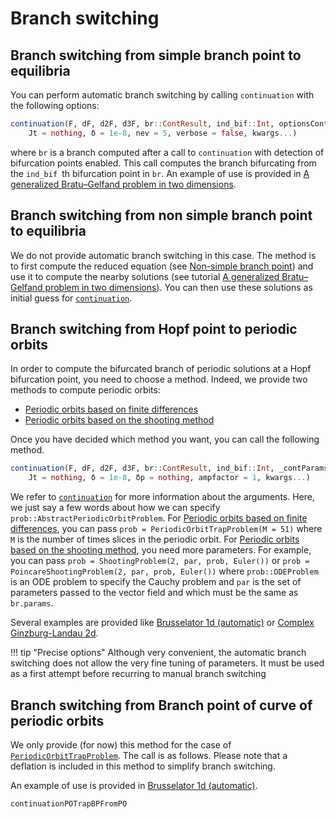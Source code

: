 # Branch switching

## Branch switching from simple branch point to equilibria

You can perform automatic branch switching by calling `continuation` with the following options:

```julia
continuation(F, dF, d2F, d3F, br::ContResult, ind_bif::Int, optionsCont::ContinuationPar;
	Jt = nothing, δ = 1e-8, nev = 5, verbose = false, kwargs...)
```

where `br` is a branch computed after a call to `continuation` with detection of bifurcation points enabled. This call computes the branch bifurcating from the `ind_bif `th bifurcation point in `br`. An example of use is provided in [A generalized Bratu–Gelfand problem in two dimensions](@ref).

## Branch switching from non simple branch point to equilibria

We do not provide automatic branch switching in this case. The method is to first compute the reduced equation (see [Non-simple branch point](@ref)) and use it to compute the nearby solutions (see tutorial [A generalized Bratu–Gelfand problem in two dimensions](@ref)). You can then use these solutions as initial guess for [`continuation`](@ref).

## Branch switching from Hopf point to periodic orbits

In order to compute the bifurcated branch of periodic solutions at a Hopf bifurcation point, you need to choose a method. Indeed, we provide two methods to compute periodic orbits:

- [Periodic orbits based on finite differences](@ref)
- [Periodic orbits based on the shooting method](@ref)

Once you have decided which method you want, you can call the following method.

```julia
continuation(F, dF, d2F, d3F, br::ContResult, ind_bif::Int, _contParams::ContinuationPar, prob::AbstractPeriodicOrbitProblem ;
	Jt = nothing, δ = 1e-8, δp = nothing, ampfactor = 1, kwargs...)
```

We refer to [`continuation`](@ref) for more information about the arguments. Here, we just say a few words about how we can specify `prob::AbstractPeriodicOrbitProblem`. For [Periodic orbits based on finite differences](@ref), you can pass `prob = PeriodicOrbitTrapProblem(M = 51)` where `M` is the number of times slices in the periodic orbit. For [Periodic orbits based on the shooting method](@ref), you need more parameters. For example, you can pass `prob = ShootingProblem(2, par, prob, Euler())` or `prob = PoincareShootingProblem(2, par, prob, Euler())` where `prob::ODEProblem` is an ODE problem to specify the Cauchy problem and `par` is the set of parameters passed to the vector field and which must be the same as `br.params`.

Several examples are provided like [Brusselator 1d (automatic)](@ref) or [Complex Ginzburg-Landau 2d](@ref).

!!! tip "Precise options"
    Although very convenient, the automatic branch switching does not allow the very fine tuning of parameters. It must be used as a first attempt before recurring to manual branch switching
    
## Branch switching from Branch point of curve of periodic orbits

We only provide (for now) this method for the case of [`PeriodicOrbitTrapProblem`](@ref). The call is as follows. Please note that a deflation is included in this method to simplify branch switching. 

An example of use is provided in [Brusselator 1d (automatic)](@ref).

```@docs
continuationPOTrapBPFromPO
```


